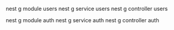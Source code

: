 nest g module users
nest g service users
nest g controller users



nest g module auth
nest g service auth
nest g controller auth
